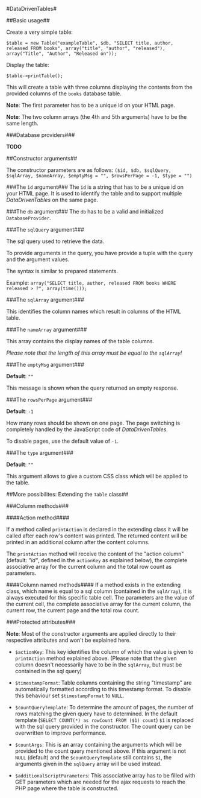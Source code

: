 #DataDrivenTables#

##Basic usage##

Create a very simple table:

``$table = new Table("exampleTable", $db, "SELECT title, author, released FROM books", array("title", "author", "released"), array("Title", "Author", "Released on"));``

Display the table:

``$table->printTable();``

This will create a table with three columns displaying the contents from the provided columns of the `books` database table.

**Note**: The first parameter has to be a unique id on your HTML page.

**Note**: The two column arrays (the 4th and 5th arguments) have to be the same length.

###Database providers###

**TODO**

##Constructor arguments##

The constructor parameters are as follows: ``($id, $db, $sqlQuery, $sqlArray, $nameArray, $emptyMsg = "", $rowsPerPage = -1, $type = "")``

###The `id` argument###
The `id` is a string that has to be a unique id on your HTML page. It is used to identify the table and to support multiple _DataDrivenTables_ on the same page.

###The `db` argument###
The `db` has to be a valid and initialized `DatabaseProvider`.

###The `sqlQuery` argument###

The sql query used to retrieve the data.

To provide arguments in the query, you have provide a tuple with the query and the argument values.

The syntax is similar to prepared statements.

Example:
``array("SELECT title, author, released FROM books WHERE released > ?", array(time()));``

###The `sqlArray` argument###

This identifies the column names which result in columns of the HTML table.

###The `nameArray` argument###

This array contains the display names of the table columns.

_Please note that the length of this array must be equal to the `sqlArray`!_

###The `emptyMsg` argument###

**Default**: `""`

This message is shown when the query returned an empty response.

###The `rowsPerPage` argument###

**Default**: `-1`

How many rows should be shown on one page. The page switching is completely handled by the JavaScript code of _DataDrivenTables_.

To disable pages, use the default value of `-1`.

###The `type` argument###

**Default**: `""`

This argument allows to give a custom CSS class which will be applied to the table.

##More possibilites: Extending the `Table` class##

###Column methods###

####Action method####

If a method called `printAction` is declared in the extending class it will be called after each row's content was printed.
The returned content will be printed in an additional column after the content columns.

The `printAction` method will receive the content of the "action column" (default: _"id"_, defined in the `actionKey` as explained below),
the complete associative array for the current column and the total row count as parameters.

####Column named methods####
If a method exists in the extending class, which name is equal to a sql column (contained in the `sqlArray`), it is always executed
for this specific table cell. The parameters are the value of the current cell, the complete associative array for the current column, the current row,
the current page and the total row count.

###Protected attributes###

**Note**: Most of the constructor arguments are applied directly to their respective attributes and won't be explained here.

- `$actionKey`: This key identifies the column of which the value is given to `printAction` method explained above.
(Please note that the given column doesn't necessarily have to be in the `sqlArray`, but must be contained in the sql query)

- `$timestampFormat`: Table columns containing the string "timestamp" are automatically formatted according to this timestamp format.
To disable this behaviour set `$timestampFormat` to `NULL`.

- `$countQueryTemplate`: To determine the amount of pages, the number of rows matching the given query have to determined.
In the default template (``SELECT COUNT(*) as rowCount FROM ($1) count``) `$1` is replaced with the sql query provided in the constructor.
The count query can be overwritten to improve performance.

- `$countArgs`: This is an array containing the arguments which will be provided to the count query mentioned above.
If this argument is not `NULL` (default) and the `$countQueryTemplate` still contains `$1`, the arguments given in the `sqlQuery` array will be used instead.

- `$additionalScriptParameters`: This associative array has to be filled with GET parameters which are needed for the ajax requests to reach the PHP page where the table is constructed.
